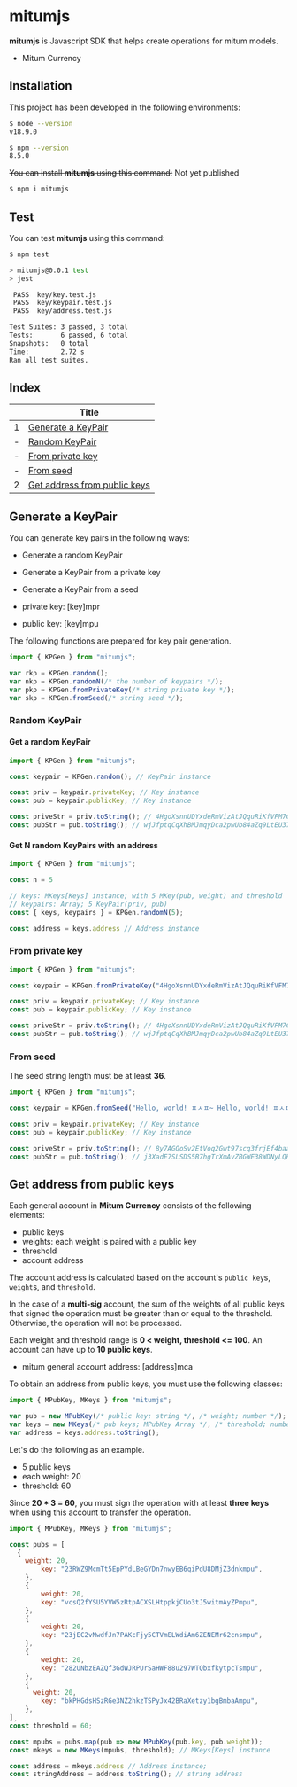 # mitumjs

__mitumjs__ is Javascript SDK that helps create operations for mitum models.

* Mitum Currency

## Installation

This project has been developed in the following environments:

```sh
$ node --version
v18.9.0

$ npm --version
8.5.0
```

~~You can install __mitumjs__ using this command:~~ Not yet published

```sh
$ npm i mitumjs
```

## Test

You can test __mitumjs__ using this command:

```sh
$ npm test

> mitumjs@0.0.1 test
> jest

 PASS  key/key.test.js
 PASS  key/keypair.test.js
 PASS  key/address.test.js

Test Suites: 3 passed, 3 total
Tests:       6 passed, 6 total
Snapshots:   0 total
Time:        2.72 s
Ran all test suites.
```

## Index

||Title|
|---|---|
|1|[Generate a KeyPair](#generate-a-keypair)|
|-|[Random KeyPair](#random-keypair)|
|-|[From private key](#from-private-key)|
|-|[From seed](#from-seed)|
|2|[Get address from public keys](#get-address-from-public-keys)|

## Generate a KeyPair

You can generate key pairs in the following ways:

* Generate a random KeyPair
* Generate a KeyPair from a private key
* Generate a KeyPair from a seed

* private key: [key]mpr
* public key: [key]mpu 

The following functions are prepared for key pair generation.

```js
import { KPGen } from "mitumjs";

var rkp = KPGen.random();
var nkp = KPGen.randomN(/* the number of keypairs */);
var pkp = KPGen.fromPrivateKey(/* string private key */);
var skp = KPGen.fromSeed(/* string seed */);
```

### Random KeyPair

#### Get a random KeyPair

```js
import { KPGen } from "mitumjs";

const keypair = KPGen.random(); // KeyPair instance

const priv = keypair.privateKey; // Key instance
const pub = keypair.publicKey; // Key instance

const priveStr = priv.toString(); // 4HgoXsnnUDYxdeRmVizAtJQquRiKfVFM7C1CxmfQZgfVmpr
const pubStr = pub.toString(); // wjJfptqCqXhBMJmqyDca2pwUb84aZq9LtEU37kGhJensmpu
```

#### Get N random KeyPairs with an address

```js
import { KPGen } from "mitumjs";

const n = 5

// keys: MKeys[Keys] instance; with 5 MKey(pub, weight) and threshold
// keypairs: Array; 5 KeyPair(priv, pub)
const { keys, keypairs } = KPGen.randomN(5);

const address = keys.address // Address instance
```

### From private key

```js
import { KPGen } from "mitumjs";

const keypair = KPGen.fromPrivateKey("4HgoXsnnUDYxdeRmVizAtJQquRiKfVFM7C1CxmfQZgfVmpr"); // KeyPair instance

const priv = keypair.privateKey; // Key instance
const pub = keypair.publicKey; // Key instance

const priveStr = priv.toString(); // 4HgoXsnnUDYxdeRmVizAtJQquRiKfVFM7C1CxmfQZgfVmpr
const pubStr = pub.toString(); // wjJfptqCqXhBMJmqyDca2pwUb84aZq9LtEU37kGhJensmpu
```

### From seed

The seed string length must be at least __36__.

```js
import { KPGen } from "mitumjs";

const keypair = KPGen.fromSeed("Hello, world! ㅍㅅㅍ~ Hello, world! ㅍㅅㅍ~"); // KeyPair instance

const priv = keypair.privateKey; // Key instance
const pub = keypair.publicKey; // Key instance

const priveStr = priv.toString(); // 8y7AGQoSv2EtVoq2Gwt97scq3frjEf4baaXgMD6XAwu8mpr
const pubStr = pub.toString(); // j3XadE7SLSDS5B7hgTrXmAvZBGWE38WDNyLQKWxn6N96mpu
```

## Get address from public keys

Each general account in __Mitum Currency__ consists of the following elements:

* public keys
* weights: each weight is paired with a public key
* threshold
* account address

The account address is calculated based on the account's `public key`s, `weight`s, and `threshold`.

In the case of a __multi-sig__ account, the sum of the weights of all public keys that signed the operation must be greater than or equal to the threshold. Otherwise, the operation will not be processed.

Each weight and threshold range is __0 < weight, threshold <= 100__.
An account can have up to __10 public keys__.

* mitum general account address: [address]mca 

To obtain an address from public keys, you must use the following classes:

```js
import { MPubKey, MKeys } from "mitumjs";

var pub = new MPubKey(/* public key; string */, /* weight; number */);
var keys = new MKeys(/* pub keys; MPubKey Array */, /* threshold; number */);
var address = keys.address.toString();
```

Let's do the following as an example.

* 5 public keys
* each weight: 20
* threshold: 60

Since __20 * 3 = 60__, you must sign the operation with at least __three keys__ when using this account to transfer the operation.

```js
import { MPubKey, MKeys } from "mitumjs";

const pubs = [
  {
    weight: 20,
		key: "23RWZ9McmTt5EpPYdLBeGYDn7nwyEB6qiPdU8DMjZ3dnkmpu",
	},
	{
		weight: 20,
		key: "vcsQ2fYSU5YVW5zRtpACXSLHtppkjCUo3tJ5witmAyZPmpu",
	},
	{
		weight: 20,
		key: "23jEC2vNwdfJn7PAKcFjy5CTVmELWdiAm6ZENEMr62cnsmpu",
	},
	{
		weight: 20,
		key: "282UNbzEAZQf3GdWJRPUrSaHWF88u297WTQbxfkytpcTsmpu",
	},
	{
	  weight: 20,
		key: "bkPHGdsHSzRGe3NZ2hkzTSPyJx42BRaXetzy1bgBmbaAmpu",
	},
]¸
const threshold = 60;

const mpubs = pubs.map(pub => new MPubKey(pub.key, pub.weight));
const mkeys = new MKeys(mpubs, threshold); // MKeys[Keys] instance

const address = mkeys.address // Address instance;
const stringAddress = address.toString(); // string address
```